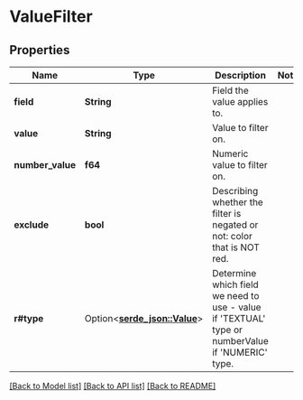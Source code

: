 # ValueFilter

## Properties

Name | Type | Description | Notes
------------ | ------------- | ------------- | -------------
**field** | **String** | Field the value applies to. | 
**value** | **String** | Value to filter on. | 
**number_value** | **f64** | Numeric value to filter on. | 
**exclude** | **bool** | Describing whether the filter is negated or not: color that is NOT red. | 
**r#type** | Option<[**serde_json::Value**](.md)> | Determine which field we need to use - value if 'TEXTUAL' type or numberValue if 'NUMERIC' type. | 

[[Back to Model list]](../README.md#documentation-for-models) [[Back to API list]](../README.md#documentation-for-api-endpoints) [[Back to README]](../README.md)


